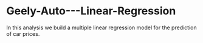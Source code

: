 # Geely-Auto---Linear-Regression
In this analysis we build a multiple linear regression model for the prediction of car prices.
